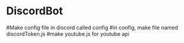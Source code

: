 # DiscordBot

#Make config file in discord called config
#in config, make file named discordToken.js
#make youtube.js for youtube api